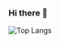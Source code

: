 ### Hi there 👋

![Top Langs](https://github-readme-stats.vercel.app/api/top-langs/?username=mariana-marcal-santana&theme=tokyonight)



<!--
**mariana-marcal-santana/mariana-marcal-santana** is a ✨ _special_ ✨ repository because its `README.md` (this file) appears on your GitHub profile.

Here are some ideas to get you started:

- 🔭 I’m currently working on ...
- 🌱 I’m currently learning ...
- 👯 I’m looking to collaborate on ...
- 🤔 I’m looking for help with ...
- 💬 Ask me about ...
- 📫 How to reach me: ...
- 😄 Pronouns: ...
- ⚡ Fun fact: ...
-->
